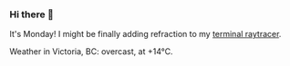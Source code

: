 ### Hi there :wave:

It's Monday! I might be finally adding refraction to my [terminal raytracer](https://github.com/bewuethr/bash-raytracer).

Weather in Victoria, BC: overcast, at +14°C.
